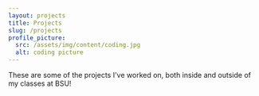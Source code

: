 ```yaml
---
layout: projects
title: Projects
slug: /projects
profile_picture:
  src: /assets/img/content/coding.jpg
  alt: coding picture
---
```


These are some of the projects I've worked on, both inside and outside of my classes at BSU!